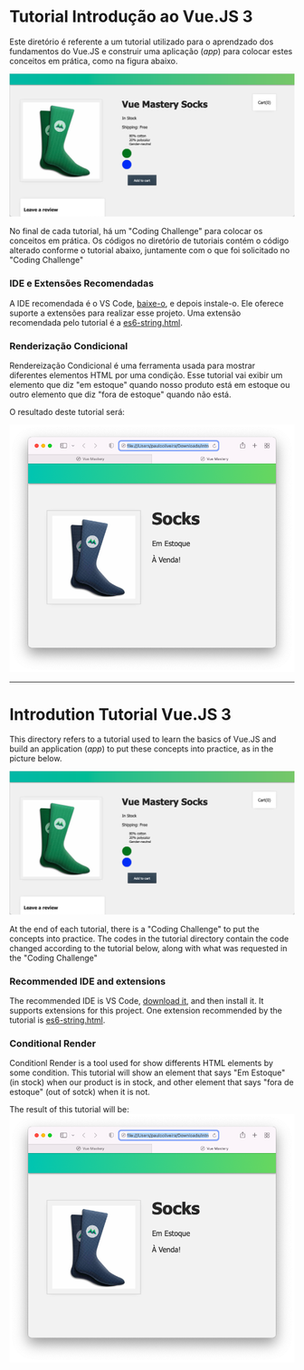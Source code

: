 # **Tutorial Introdução ao Vue.JS 3**
Este diretório é referente a um tutorial utilizado para o aprendzado dos fundamentos do Vue.JS e construir uma aplicação (_app_) para colocar estes conceitos em prática, como na figura abaixo.

![App do tutorial](img_readme/imagem_aplicativo_vue.png)

No final de cada tutorial, há um "Coding Challenge" para colocar os conceitos em prática. Os códigos no diretório de tutoriais contém o código alterado conforme o tutorial abaixo, juntamente com o que foi solicitado no "Coding Challenge"

### **IDE e Extensões Recomendadas**

A IDE recomendada é o VS Code, [baixe-o](https://code.visualstudio.com/download), e depois instale-o.  Ele oferece suporte a extensões para realizar esse projeto. Uma extensão recomendada pelo tutorial é a [es6-string.html](https://marketplace.visualstudio.com/items?itemName=Tobermory.es6-string-html). 


### **Renderização Condicional**
Rendereização Condicional é uma ferramenta usada para mostrar diferentes elementos HTML por uma condição. Esse tutorial vai exibir um elemento que diz "em estoque" quando nosso produto está em estoque ou outro elemento que diz "fora de estoque" quando não está.

O resultado deste tutorial será:

![Code Challenge t4](img_readme/code_challenge_t4.png)

---

# **Introdution Tutorial Vue.JS 3**
This directory refers to a tutorial used to learn the basics of Vue.JS and build an application (_app_) to put these concepts into practice, as in the picture below.

![App do tutorial](img_readme/imagem_aplicativo_vue.png)

At the end of each tutorial, there is a "Coding Challenge" to put the concepts into practice. The codes in the tutorial directory contain the code changed according to the tutorial below, along with what was requested in the "Coding Challenge"

### **Recommended  IDE and extensions**

The recommended IDE is VS Code, [download it](https://code.visualstudio.com/download), and then install it.  It supports extensions for this project. One extension recommended by the tutorial is [es6-string.html](https://marketplace.visualstudio.com/items?itemName=Tobermory.es6-string-html). 


### **Conditional Render**
Conditionl Render is a tool used for show differents HTML elements by some condition. This tutorial will show an element that says "Em Estoque"(in stock) when our product is in stock, and other element that says "fora de estoque" (out of sotck) when it is not.

The result of this tutorial will be:
![Code Challenge t4](img_readme/code_challenge_t4.png)

